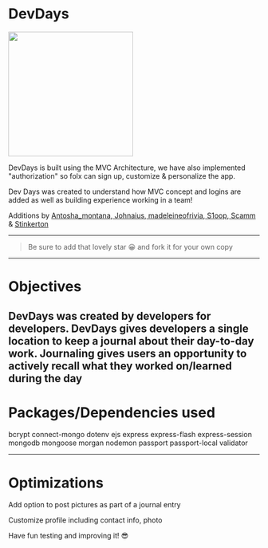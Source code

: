 # DevDays
<img valign ="center" src="https://github.com/Teamasaurus/todo-mvc-auth-local/blob/main/public/images/logoanimate.gif?raw=true" width="250" />


DevDays is built using the MVC Architecture, we have also implemented "authorization" so folx can sign up, customize & personalize the app.

Dev Days was created to understand how MVC concept and logins are added as well as building experience working in a team!

Additions by <a href="https://github.com/Antosha9108">Antosha_montana</a>,<a href= "https://github.com/Johnaius"> Johnaius</a>,<a href= "https://github.com/madeleinebelanger">  madeleineofrivia</a>,<a href= "https://github.com/JoeDukes"> S1oop<a>,<a href="https://github.com/scamelot"> Scamm</a> & <a href= "https://github.com/StevDev88">Stinkerton</a>

---

> Be sure to add that lovely star 😀 and fork it for your own copy

---

# Objectives
DevDays was created by developers for developers.  DevDays gives developers a single location to keep a journal about their day-to-day work.  Journaling gives users an opportunity to actively recall what they worked on/learned during the day
- 


# Packages/Dependencies used 

bcrypt connect-mongo dotenv ejs express express-flash express-session mongodb mongoose morgan nodemon passport passport-local validator

---

# Optimizations
Add option to post pictures as part of a journal entry

Customize profile including contact info, photo




 
 Have fun testing and improving it! 😎


